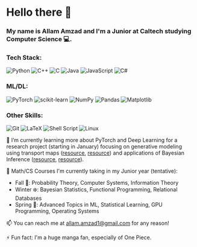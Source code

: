 # Hello there 👋

### My name is Allam Amzad and I'm a Junior at Caltech studying Computer Science 💻.

### Tech Stack:
![Python](https://img.shields.io/badge/python-3670A0?style=for-the-badge&logo=python&logoColor=ffdd54) ![C++](https://img.shields.io/badge/c++-%2300599C.svg?style=for-the-badge&logo=c%2B%2B&logoColor=white) ![C](https://img.shields.io/badge/c-%2300599C.svg?style=for-the-badge&logo=c&logoColor=white) ![Java](https://img.shields.io/badge/java-%23ED8B00.svg?style=for-the-badge&logo=openjdk&logoColor=white) ![JavaScript](https://img.shields.io/badge/javascript-%23323330.svg?style=for-the-badge&logo=javascript&logoColor=%23F7DF1E) 	![C#](https://img.shields.io/badge/c%23-%23239120.svg?style=for-the-badge&logo=c-sharp&logoColor=white)

### ML/DL:
![PyTorch](https://img.shields.io/badge/PyTorch-%23EE4C2C.svg?style=for-the-badge&logo=PyTorch&logoColor=white) ![scikit-learn](https://img.shields.io/badge/scikit--learn-%23F7931E.svg?style=for-the-badge&logo=scikit-learn&logoColor=white) ![NumPy](https://img.shields.io/badge/numpy-%23013243.svg?style=for-the-badge&logo=numpy&logoColor=white) ![Pandas](https://img.shields.io/badge/pandas-%23150458.svg?style=for-the-badge&logo=pandas&logoColor=white) ![Matplotlib](https://img.shields.io/badge/Matplotlib-%23ffffff.svg?style=for-the-badge&logo=Matplotlib&logoColor=black)

### Other Skills:
![Git](https://img.shields.io/badge/git-%23F05033.svg?style=for-the-badge&logo=git&logoColor=white) ![LaTeX](https://img.shields.io/badge/latex-%23008080.svg?style=for-the-badge&logo=latex&logoColor=white) ![Shell Script](https://img.shields.io/badge/shell_script-%23121011.svg?style=for-the-badge&logo=gnu-bash&logoColor=white) ![Linux](https://img.shields.io/badge/Linux-FCC624?style=for-the-badge&logo=linux&logoColor=black)

🔭 I’m currently learning more about PyTorch and Deep Learning for a research project (starting in January) focusing on generative modeling using transport maps ([resource](https://jmlr.org/papers/volume22/19-1028/19-1028.pdf), [resource](https://arxiv.org/abs/1908.09257)) and applications of Bayesian Inference ([resource](https://arxiv.org/abs/1602.05023), [resource](https://arxiv.org/abs/2006.06755)). 

🤔 Math/CS Courses I'm currently taking in my Junior year (tentative):   
* Fall 🍂: Probability Theory, Computer Systems, Information Theory   
* Winter ❄️: Bayesian Statistics, Functional Programming, Relational Databases
* Spring 🌱: Advanced Topics in ML, Statistical Learning, GPU Programming, Operating Systems

📫 You can reach me at allam.amzad1@gmail.com for any reason!

⚡ Fun fact: I'm a huge manga fan, especially of One Piece.

